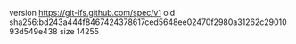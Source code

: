 version https://git-lfs.github.com/spec/v1
oid sha256:bd243a444f8467424378617ced5648ee02470f2980a31262c2901093d549e438
size 14255
